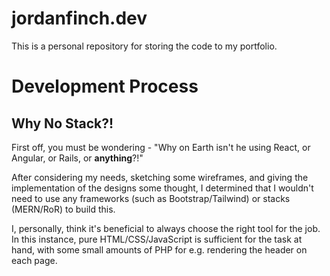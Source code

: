 # jordanfinch.dev
This is a personal repository for storing the code to my portfolio.

# Development Process

## Why No Stack?!

First off, you must be wondering - "Why on Earth isn't he using React, or Angular, or Rails, or **anything**?!"

After considering my needs, sketching some wireframes, and giving the implementation of the designs some thought, I determined that I wouldn't need to use any frameworks (such as Bootstrap/Tailwind) or stacks (MERN/RoR) to build this.

I, personally, think it's beneficial to always choose the right tool for the job. In this instance, pure HTML/CSS/JavaScript is sufficient for the task at hand, with some small amounts of PHP for e.g. rendering the header on each page.
